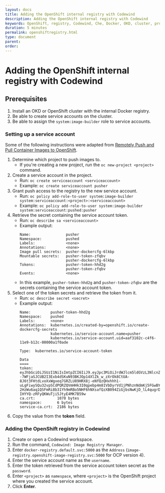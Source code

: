 ```yaml
---
layout: docs
title: Adding the OpenShift internal registry with Codewind
description: Adding the OpenShift internal registry with Codewind
keywords: OpenShift, registry, Codewind, Che, Docker, OKD, cluster, project, push
duration: 5 minutes
permalink: openshiftregistry.html
type: document
parent:
order:
---
```

# Adding the OpenShift internal registry with Codewind

## Prerequisites
1. Install an OKD or OpenShift cluster with the internal Docker registry.
2. Be able to create service accounts on the cluster.
3. Be able to assign the `system:image-builder` role to service accounts.

### Setting up a service account
Some of the following instructions were adapted from [Remotely Push and Pull Container Images to OpenShift](https://blog.openshift.com/remotely-push-pull-container-images-openshift/).

1. Determine which project to push images to. 
    - If you're creating a new project, run the `oc new-project <project>` command.
2. Create a service account in the project.
    - Run: `oc create serviceaccount <serviceaccount>`
    - Example: `oc create serviceaccount pusher`
3. Grant push access to the registry to the new service account.
    - Run: `oc policy add-role-to-user system:image-builder system:serviceaccount:<project>:<serviceaccount>`
    - Example: `oc policy add-role-to-user system:image-builder system:serviceaccount:pushed:pusher`
4. Retrieve the secret containing the service account token.
    - Run: `oc describe sa <serviceaccount>`
    - Example output:
       ```
       Name:                pusher
       Namespace:           pushed
       Labels:              <none>
       Annotations:         <none>
       Image pull secrets:  pusher-dockercfg-6lkbp
       Mountable secrets:   pusher-token-zfqbv
                            pusher-dockercfg-6lkbp
       Tokens:              pusher-token-hhd2g
                            pusher-token-zfqbv
       Events:              <none>
       ```
    - In this example, `pusher-token-hhd2g` and `pusher-token-zfqbv` are the secrets containing the service account token.
5. Select one of the token secrets and retrieve the token from it.
    - Run: `oc describe secret <secret>`
    - Example output:
      ```
      Name:         pusher-token-hhd2g
      Namespace:    pushed
      Labels:       <none>
      Annotations:  kubernetes.io/created-by=openshift.io/create-dockercfg-secrets
                    kubernetes.io/service-account.name=pusher
                    kubernetes.io/service-account.uid=aaf3102c-c4f6-11e9-b12c-00000a1f0ade

      Type:  kubernetes.io/service-account-token

      Data
      ====
      token:           eyJhbGciOiJSUzI1NiIsImtpZCI6IiJ9.eyJpc3MiOiJrdWJlcm5ldGVzL3NlcnZpY2VhY2NvdW50Iiwia3ViZXJuZXRlcy5pby9zZXJ2aWNlYWNjb3VudC9uYW1lc3BhY2UiOiJwdXNoZWQiLCJrdWJlcm5ldGVzLmlvL3NlcnZpY2VhY2NvdW50L3NlY3JldC5uYW1lIjoicHVzaGVyLXRva2VuLWhoZDJnIiwia3ViZXJuZXRlcy5pby9zZXJ2aWNlYWNjb3VudC9zZXJ2aWNlLWFjY291bnQubmFtZSI6InB1c2hlciIsImt1YmVybmV0ZXMuaW8vc2VydmljZWFjY291bnQvc2VydmljZS1hY2NvdW50LnVpZCI6ImFhZjMxMDJjLWM0ZjYtMTFlOS1iMTJjLTAwMDAwYTFmMGFkZSIsInN1YiI6InN5c3RlbTpzZXJ2aWNlYWNjb3VudDpwdXNoZWQ6cHVzaGVyIn0.nO1QMQixfCLNeJXJnn5O--7WFjaSJCUB2I3Exb4dSKuN93BKJOp14XlZk_w_zXrOk8CtUA-8J6t3FHtdLvoXxWgxeq7GRZLU89HRX8j-eNfQzQHxhhh1-uLgFiwySQu32vpSCdPQRZQVmHHk3I0qpebp4m8IVbDyrVd1jPNhznNdmKj5FGwBYxz1SySsoAcotvXjVdahe_3KsCxkYq5ZDeAmzdJWnZOBJpXKojowS_J6cd-2HzWu6aq1QSFmRi8b31Yh9mRBo5NHF6hNXsafQzXB094ZiGjbsNwKjD_lL4qugrDw5OXjRdP-IHYYQ-zRFyQKWuTji5JtyE4MK7B59w
      ca.crt:          1070 bytes
      namespace:       6 bytes
      service-ca.crt:  2186 bytes

      ```
6. Copy the value from the **token** field.

### Adding the OpenShift registry in Codewind
1. Create or open a Codewind workspace.
2. Run the command, `Codewind: Image Registry Manager`. 
3. Enter `docker-registry.default.svc:5000` as the `Address` (`image-registry.openshift-image-registry.svc:5000` for OCP version 4). 
4. Enter the service account name as the `username`.
5. Enter the token retrieved from the service account token secret as the `password`. 
6. Enter `<project>` as `namespace`, where `<project>` is the OpenShift project where you created the service account. 
7. Click **Enter**.
